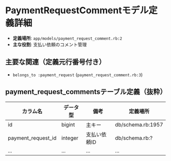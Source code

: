 # PaymentRequestCommentモデル定義詳細

- **定義場所**: `app/models/payment_request_comment.rb:2`
- **主な役割**: 支払い依頼のコメント管理

## 主要な関連（定義元行番号付き）
- `belongs_to :payment_request` (`payment_request_comment.rb:3`)

## payment_request_commentsテーブル定義（抜粋）

| カラム名 | データ型 | 備考 | 定義場所 |
|---|---|---|---|
| id | bigint | 主キー | db/schema.rb:1957 |
| payment_request_id | integer | 支払い依頼ID | db/schema.rb:? |
| ... | ... | ... | ... | 